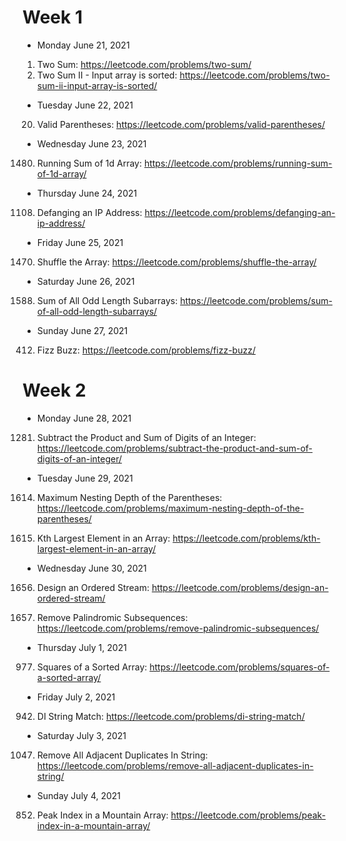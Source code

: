 # Week 1

* Monday June 21, 2021
1. Two Sum: https://leetcode.com/problems/two-sum/
167. Two Sum II - Input array is sorted: https://leetcode.com/problems/two-sum-ii-input-array-is-sorted/

* Tuesday June 22, 2021 
20. Valid Parentheses: https://leetcode.com/problems/valid-parentheses/

* Wednesday June 23, 2021
1480. Running Sum of 1d Array: https://leetcode.com/problems/running-sum-of-1d-array/

* Thursday June 24, 2021
1108. Defanging an IP Address: https://leetcode.com/problems/defanging-an-ip-address/

* Friday June 25, 2021
1470. Shuffle the Array: https://leetcode.com/problems/shuffle-the-array/

* Saturday June 26, 2021
1588. Sum of All Odd Length Subarrays: https://leetcode.com/problems/sum-of-all-odd-length-subarrays/

* Sunday June 27, 2021
412. Fizz Buzz: https://leetcode.com/problems/fizz-buzz/

# Week 2

* Monday June 28, 2021
1281. Subtract the Product and Sum of Digits of an Integer: https://leetcode.com/problems/subtract-the-product-and-sum-of-digits-of-an-integer/

* Tuesday June 29, 2021 
1614. Maximum Nesting Depth of the Parentheses: https://leetcode.com/problems/maximum-nesting-depth-of-the-parentheses/

215. Kth Largest Element in an Array: https://leetcode.com/problems/kth-largest-element-in-an-array/

* Wednesday June 30, 2021 
1656. Design an Ordered Stream: https://leetcode.com/problems/design-an-ordered-stream/

1332. Remove Palindromic Subsequences: https://leetcode.com/problems/remove-palindromic-subsequences/

* Thursday July 1, 2021 
977. Squares of a Sorted Array: https://leetcode.com/problems/squares-of-a-sorted-array/

* Friday July 2, 2021
942. DI String Match: https://leetcode.com/problems/di-string-match/

* Saturday July 3, 2021 
1047. Remove All Adjacent Duplicates In String: https://leetcode.com/problems/remove-all-adjacent-duplicates-in-string/

* Sunday July 4, 2021 
852. Peak Index in a Mountain Array: https://leetcode.com/problems/peak-index-in-a-mountain-array/







